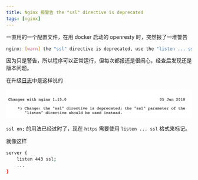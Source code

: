 ```yaml
---
title: Nginx 报警告 the "ssl" directive is deprecated
tags: [nginx]
---
```


一直用的一个配置文件，在用 docker 启动的 openresty 时，突然报了一堆警告

<!-- more -->
<!-- toc -->

```bash
nginx: [warn] the "ssl" directive is deprecated, use the "listen ... ssl" directive instead in /usr/local/openresty/nginx/conf/conf.d/biz.conf:4
```

因为只是警告，所以程序可以正常运行，但每次都报还是很闹心，经查后发现还是版本问题。

在升级[日志](http://nginx.org/en/CHANGES)中是这样说的

![1](https://raw.githubusercontent.com/wxnacy/image/master/blog/nginx-ssl-deprecated.png)

`ssl on;` 的用法已经过时了，现在 `https` 需要使用 `listen ... ssl` 格式来标记。

就像这样

```bash
server {
    listen 443 ssl;
    ...
}
```
